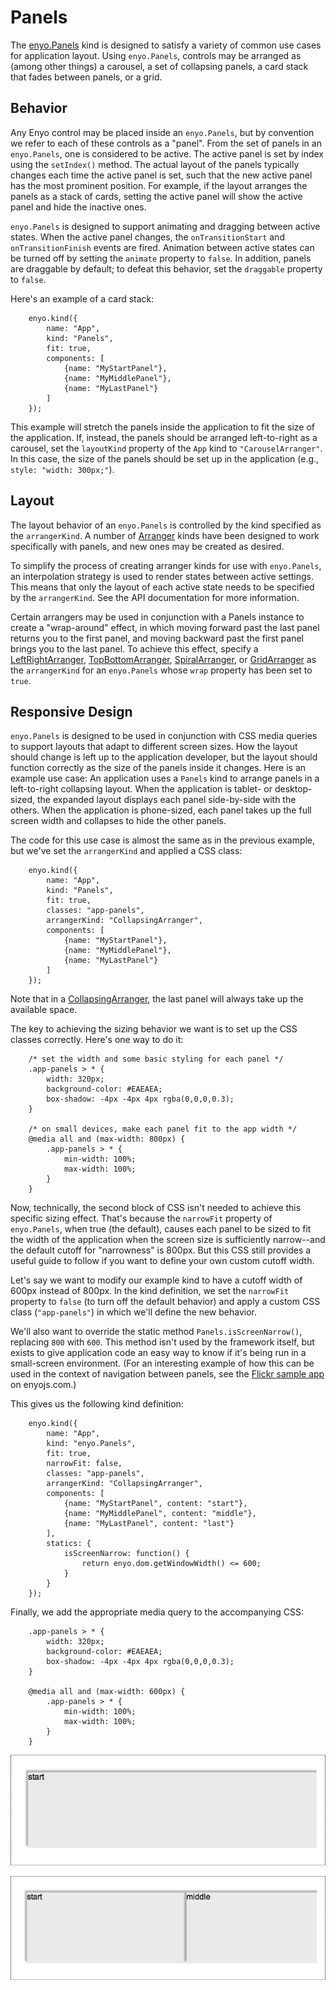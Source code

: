 # Panels

The [enyo.Panels](http://enyojs.com/api/#enyo.Panels) kind is designed to
satisfy a variety of common use cases for application layout.  Using
`enyo.Panels`, controls may be arranged as (among other things) a carousel, a
set of collapsing panels, a card stack that fades between panels, or a grid.

## Behavior

Any Enyo control may be placed inside an `enyo.Panels`, but by convention we
refer to each of these controls as a "panel".  From the set of panels in an
`enyo.Panels`, one is considered to be active.  The active panel is set by index
using the `setIndex()` method.  The actual layout of the panels typically
changes each time the active panel is set, such that the new active panel has
the most prominent position.  For example, if the layout arranges the panels as
a stack of cards, setting the active panel will show the active panel and hide
the inactive ones.

`enyo.Panels` is designed to support animating and dragging between active
states.  When the active panel changes, the `onTransitionStart` and
`onTransitionFinish` events are fired.  Animation between active states can be
turned off by setting the `animate` property to `false`.  In addition, panels
are draggable by default; to defeat this behavior, set the `draggable` property
to `false`.

Here's an example of a card stack:

        enyo.kind({
            name: "App",
            kind: "Panels",
            fit: true,
            components: [
                {name: "MyStartPanel"},
                {name: "MyMiddlePanel"},
                {name: "MyLastPanel"}
            ]
        });

This example will stretch the panels inside the application to fit the size of
the application.  If, instead, the panels should be arranged left-to-right as a
carousel, set the `layoutKind` property of the `App` kind to `"CarouselArranger"`.
In this case, the size of the panels should be set up in the application (e.g.,
`style: "width: 300px;"`).

## Layout

The layout behavior of an `enyo.Panels` is controlled by the kind specified as
the `arrangerKind`.  A number of
[Arranger](https://github.com/enyojs/enyo/wiki/Arrangers) kinds have been
designed to work specifically with panels, and new ones may be created as
desired.

To simplify the process of creating arranger kinds for use with `enyo.Panels`,
an interpolation strategy is used to render states between active settings.
This means that only the layout of each active state needs to be specified by
the `arrangerKind`.  See the API documentation for more information.

Certain arrangers may be used in conjunction with a Panels instance to create a
"wrap-around" effect, in which moving forward past the last panel returns you to
the first panel, and moving backward past the first panel brings you to the last
panel.  To achieve this effect, specify a
[LeftRightArranger](http://enyojs.com/api/#enyo.LeftRightArranger),
[TopBottomArranger](http://enyojs.com/api/#enyo.TopBottomArranger),
[SpiralArranger](http://enyojs.com/api/#enyo.SpiralArranger), or
[GridArranger](http://enyojs.com/api/#enyo.GridArranger) as the `arrangerKind`
for an `enyo.Panels` whose `wrap` property has been set to `true`.

## Responsive Design

`enyo.Panels` is designed to be used in conjunction with CSS media queries to
support layouts that adapt to different screen sizes.  How the layout should
change is left up to the application developer, but the layout should function
correctly as the size of the panels inside it changes.  Here is an example use
case: An application uses a `Panels` kind to arrange panels in a left-to-right
collapsing layout.  When the application is tablet- or desktop-sized, the
expanded layout displays each panel side-by-side with the others.  When the
application is phone-sized, each panel takes up the full screen width and
collapses to hide the other panels.

The code for this use case is almost the same as in the previous example, but
we've set the `arrangerKind` and applied a CSS class:

        enyo.kind({
            name: "App",
            kind: "Panels",
            fit: true,
            classes: "app-panels",
            arrangerKind: "CollapsingArranger",
            components: [
                {name: "MyStartPanel"},
                {name: "MyMiddlePanel"},
                {name: "MyLastPanel"}
            ]
        });
	
Note that in a
[CollapsingArranger](http://enyojs.com/api/#enyo.CollapsingArranger), the last
panel will always take up the available space.

The key to achieving the sizing behavior we want is to set up the CSS classes
correctly.  Here's one way to do it:

        /* set the width and some basic styling for each panel */
        .app-panels > * {
            width: 320px;
            background-color: #EAEAEA;
            box-shadow: -4px -4px 4px rgba(0,0,0,0.3);
        }

        /* on small devices, make each panel fit to the app width */
        @media all and (max-width: 800px) {
            .app-panels > * {
                min-width: 100%;
                max-width: 100%;
            }
        }

Now, technically, the second block of CSS isn't needed to achieve this specific
sizing effect.  That's because the `narrowFit` property of `enyo.Panels`, when
true (the default), causes each panel to be sized to fit the width of the
application when the screen size is sufficiently narrow--and the default cutoff
for "narrowness" is 800px.  But this CSS still provides a useful guide to follow
if you want to define your own custom cutoff width.

Let's say we want to modify our example kind to have a cutoff width of 600px
instead of 800px.  In the kind definition, we set the `narrowFit` property to
`false` (to turn off the default behavior) and apply a custom CSS class
(`"app-panels"`) in which we'll define the new behavior.

We'll also want to override the static method `Panels.isScreenNarrow()`,
replacing `800` with `600`.  This method isn't used by the framework itself, but
exists to give application code an easy way to know if it's being run in a
small-screen environment.  (For an interesting example of how this can be used
in the context of navigation between panels, see the
[Flickr sample app](http://enyojs.com/samples/panels/app-flickr.html) on enyojs.com.)

This gives us the following kind definition:

        enyo.kind({
            name: "App",
            kind: "enyo.Panels",
            fit: true,
            narrowFit: false,
            classes: "app-panels",
            arrangerKind: "CollapsingArranger",
            components: [
                {name: "MyStartPanel", content: "start"},
                {name: "MyMiddlePanel", content: "middle"},
                {name: "MyLastPanel", content: "last"}
            ],
            statics: {
                isScreenNarrow: function() {
                    return enyo.dom.getWindowWidth() <= 600;
                }
            }
        });

Finally, we add the appropriate media query to the accompanying CSS:

        .app-panels > * {
            width: 320px;
            background-color: #EAEAEA;
            box-shadow: -4px -4px 4px rgba(0,0,0,0.3);
        }

        @media all and (max-width: 600px) {
            .app-panels > * {
                min-width: 100%;
                max-width: 100%;
            }
        }

![_Panels control with window width less than 600px_](../../assets/panels-1.png)

![_Panels control with window width greater than 600px_](../../assets/panels-2.png)